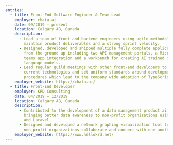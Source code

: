 ```yaml
---
entries:
  - title: Front-End Software Engineer & Team Lead
    employer: chata.ai
    date: 09/2019 – present
    location: Calgary AB, Canada
    description:
      - Lead a team of front and backend engineers using agile methodology to
        maintain product deliverables and a strong sprint velocity.
      - Designed, developed and shipped multiple fully complete applications
        from the ground up including two API management portals, a Microsoft
        teams app integration and a workbench for creating AI trained data
        language models.
      - Lead regular guild meetings with other front-end developers to discuss
        current technologies and set uniform standards around development
        procedures which lead to the company wide adoption of TypeScript.
    employer_website: https://chata.ai/
  - title: Front-End Developer
    employer: KRD Consulting
    date: 04/2019 – 12/2019
    location: Calgary AB, Canada
    description:
      - Contributed to the development of a data management product aimed at
        bringing better data awareness to non-profit organizations using VueJS
        and Laravel.
      - Designed and developed a network graphing visualization tool to help
        non-profit organizations collaborate and connect with one another.
    employer_website: https://www.hellokrd.net/
---
```

